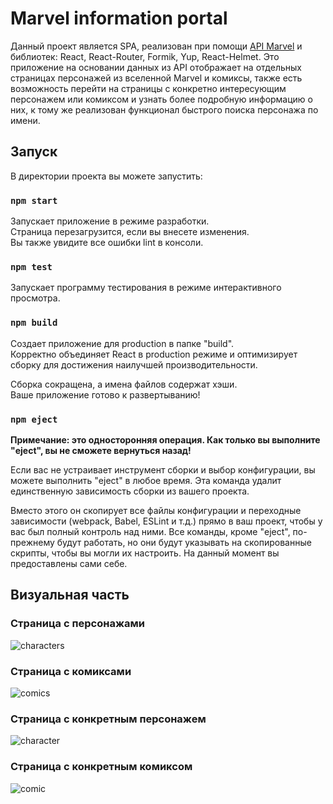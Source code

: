 # Marvel information portal

Данный проект является SPA, реализован при помощи [API Marvel](https://developer.marvel.com/) и библиотек: React, React-Router, Formik, Yup, React-Helmet. Это приложение на основании данных из API отображает на отдельных страницах персонажей из вселенной Marvel и комиксы, также есть возможность перейти на страницы с конкретно интересующим персонажем или комиксом и узнать более подробную информацию о них, к тому же реализован функционал быстрого поиска персонажа по имени.

## Запуск

В директории проекта вы можете запустить:

### `npm start`

Запускает приложение в режиме разработки.\
Страница перезагрузится, если вы внесете изменения.\
Вы также увидите все ошибки lint в консоли.

### `npm test`

Запускает программу тестирования в режиме интерактивного просмотра.

### `npm build`

Создает приложение для production в папке "build".\
Корректно объединяет React в production режиме и оптимизирует сборку для достижения наилучшей производительности.

Сборка сокращена, а имена файлов содержат хэши.\
Ваше приложение готово к развертыванию!

### `npm eject`

**Примечание: это односторонняя операция. Как только вы выполните "eject", вы не сможете вернуться назад!**

Если вас не устраивает инструмент сборки и выбор конфигурации, вы можете выполнить "eject" в любое время. Эта команда удалит единственную зависимость сборки из вашего проекта.

Вместо этого он скопирует все файлы конфигурации и переходные зависимости (webpack, Babel, ESLint и т.д.) прямо в ваш проект, чтобы у вас был полный контроль над ними. Все команды, кроме "eject", по-прежнему будут работать, но они будут указывать на скопированные скрипты, чтобы вы могли их настроить. На данный момент вы предоставлены сами себе.

## Визуальная часть

### Страница с персонажами

![characters](https://github.com/lidaaupova/Marvel-information-portal/assets/71726887/e309f8da-2ef5-4784-bed2-a1ec03f7f66d)

### Страница с комиксами

![comics](https://github.com/lidaaupova/Marvel-information-portal/assets/71726887/3b9a53ca-66ac-46f4-9913-d2cbb12a53a2)

### Страница с конкретным персонажем

![character](https://github.com/lidaaupova/Marvel-information-portal/assets/71726887/8910fd7c-2e55-4250-8e5b-45d4fa9ee961)

### Страница с конкретным комиксом

![comic](https://github.com/lidaaupova/Marvel-information-portal/assets/71726887/e6751326-7662-464e-a391-f7410f9f3f81)
